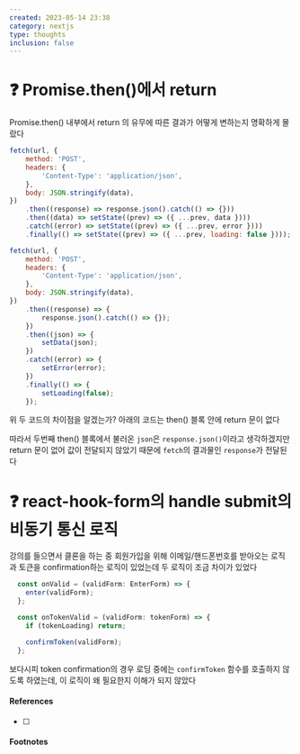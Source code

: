```yaml
---
created: 2023-05-14 23:38
category: nextjs
type: thoughts
inclusion: false
---
```


# ❓ Promise.then()에서 return
Promise.then() 내부에서 return 의 유무에 따른 결과가 어떻게 변하는지 명확하게 몰랐다

```js
fetch(url, {
	method: 'POST',
	headers: {
		'Content-Type': 'application/json',
	},
	body: JSON.stringify(data),
})
	.then((response) => response.json().catch(() => {}))
	.then((data) => setState((prev) => ({ ...prev, data })))
	.catch((error) => setState((prev) => ({ ...prev, error })))
	.finally(() => setState((prev) => ({ ...prev, loading: false })));
```

```js
fetch(url, {
	method: 'POST',
	headers: {
		'Content-Type': 'application/json',
	},
	body: JSON.stringify(data),
})
	.then((response) => {
		response.json().catch(() => {});
	})
	.then((json) => {
		setData(json);
	})
	.catch((error) => {
		setError(error);
	})
	.finally(() => {
		setLoading(false);
	});
```

위 두 코드의 차이점을 알겠는가?
아래의 코드는 then() 블록 안에 return 문이 없다

따라서 두번째 then() 블록에서 불러온 `json`은 `response.json()`이라고 생각하겠지만
return 문이 없어 값이 전달되지 않았기 때문에 `fetch`의 결과물인 `response`가 전달된다

# ❓ react-hook-form의 handle submit의 비동기 통신 로직
강의를 들으면서 클론을 하는 중 회원가입을 위해 이메일/핸드폰번호를 받아오는 로직과 토큰을 confirmation하는 로직이 있었는데 두 로직이 조금 차이가 있었다

```ts
  const onValid = (validForm: EnterForm) => {
    enter(validForm);
  };

  const onTokenValid = (validForm: tokenForm) => {
    if (tokenLoading) return;

    confirmToken(validForm);
  };
```

보다시피 token confirmation의 경우 로딩 중에는 `confirmToken` 함수를 호출하지 않도록 하였는데, 이 로직이 왜 필요한지 이해가 되지 않았다




#### References
- [ ] 

#### Footnotes
